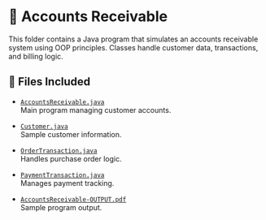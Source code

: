 # 💸 Accounts Receivable

This folder contains a Java program that simulates an accounts receivable system using OOP principles. Classes handle customer data, transactions, and billing logic.

## 📂 Files Included

- [`AccountsReceivable.java`](./AccountsReceivable.java)  
  Main program managing customer accounts.

- [`Customer.java`](./Customer.java)  
  Sample customer information.

- [`OrderTransaction.java`](./OrderTransaction.java)  
  Handles purchase order logic.

- [`PaymentTransaction.java`](./PaymentTransaction.java)  
  Manages payment tracking.

- [`AccountsReceivable-OUTPUT.pdf`](./AccountsReceivable-OUTPUT.pdf)  
  Sample program output.
